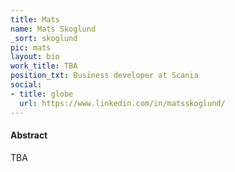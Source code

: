 ```yaml
---
title: Mats
name: Mats Skoglund
_sort: skoglund
pic: mats
layout: bio
work_title: TBA
position_txt: Business developer at Scania
social:
- title: globe
  url: https://www.linkedin.com/in/matsskoglund/
---
```


#### Abstract
TBA

